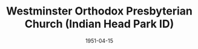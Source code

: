 ---
date: &id001 1951-04-15
end_date: null
location:
  address: 6871 Joliet Road
  city: Indian Head Park
  state: ID
minister:
- end: 1958-01-01
  name: Lawrence Eyres
  start: 1951-04-15
  type: Pastor
- end: 1963-01-01
  name: Glenn Black
  start: 1958-01-01
  type: Pastor
- end: 1966-01-01
  name: W. Harllee Bordeaux
  start: 1963-01-01
  type: Pastor
- end: 1985-01-01
  name: Ivan DeMaster
  start: 1966-01-01
  type: Pastor
- end: 1997-01-01
  name: William Rudolph
  start: 1986-01-01
  type: Pastor
- end: 1999-01-01
  name: Bradford Freeman
  start: 1998-01-01
  type: Pastor
- end: 2011-01-01
  name: Charles Telfer
  start: 2002-01-01
  type: Pastor
- end: null
  name: Robert E. Tarullo
  start: 2012-01-01
  type: Pastor
ministers:
- Lawrence Eyres
- Glenn Black
- W. Harllee Bordeaux
- Ivan DeMaster
- William Rudolph
- Bradford Freeman
- Charles Telfer
- Robert E. Tarullo
name: Westminster Orthodox Presbyterian Church
names:
- end: null
  name: Westminster Orthodox Presbyterian Church
  start: 1951-04-15
origination_date: *id001
raw_data: 'IDAHO Indian Head Park

  Westminster Orthodox Presbyterian Church (April 15, 1951- )

  6871 Joliet Road

  Pastors: Lawrence Eyres, 1951-58

  Glenn Black, 1958-63

  W. Harllee Bordeaux, 1963-66

  Ivan DeMaster, 1966-85

  William Rudolph, 1986-97

  Bradford Freeman, 1998-99

  Charles Telfer, 2002-11

  Robert E. Tarullo, 2012-

  '
received_from: null
states:
- ID
status:
  active: true
  end_date: null
  reason: null
  received_from: null
  withdrawal_to: null
title: Westminster Orthodox Presbyterian Church (Indian Head Park ID)
year_established:
- 1951

---